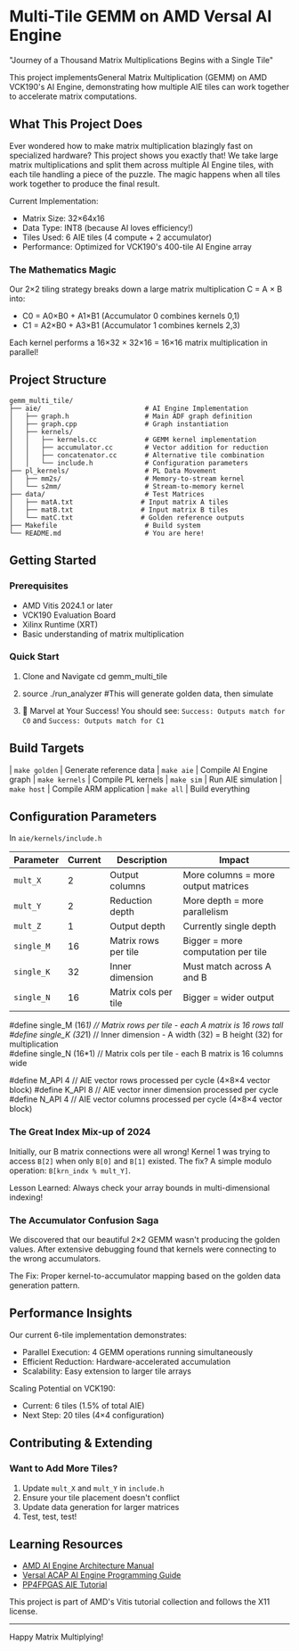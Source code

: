 # Multi-Tile GEMM on AMD Versal AI Engine 

 "Journey of a Thousand Matrix Multiplications Begins with a Single Tile" 
 
 This project implementsGeneral Matrix Multiplication (GEMM) on AMD VCK190's AI Engine, demonstrating how multiple AIE tiles can work together to accelerate matrix computations.

##  What This Project Does

Ever wondered how to make matrix multiplication blazingly fast on specialized hardware? This project shows you exactly that! We take large matrix multiplications and split them across multiple AI Engine tiles, with each tile handling a piece of the puzzle. The magic happens when all tiles work together to produce the final result.

Current Implementation:
- Matrix Size: 32×64x16 
- Data Type: INT8 (because AI loves efficiency!)
- Tiles Used: 6 AIE tiles (4 compute + 2 accumulator)
- Performance: Optimized for VCK190's 400-tile AI Engine array

### The Mathematics Magic 
Our 2×2 tiling strategy breaks down a large matrix multiplication C = A × B into:

- C0 = A0×B0 + A1×B1 (Accumulator 0 combines kernels 0,1)
- C1 = A2×B0 + A3×B1 (Accumulator 1 combines kernels 2,3)

Each kernel performs a 16×32 × 32×16 = 16×16 matrix multiplication in parallel!

##  Project Structure

```
gemm_multi_tile/
├── aie/                          # AI Engine Implementation
│   ├── graph.h                   # Main ADF graph definition
│   ├── graph.cpp                 # Graph instantiation
│   ├── kernels/
│   │   ├── kernels.cc            # GEMM kernel implementation
│   │   ├── accumulator.cc        # Vector addition for reduction
│   │   ├── concatenator.cc       # Alternative tile combination
│   │   └── include.h             # Configuration parameters
├── pl_kernels/                   # PL Data Movement
│   ├── mm2s/                     # Memory-to-stream kernel
│   └── s2mm/                     # Stream-to-memory kernel
├── data/                         # Test Matrices
│   ├── matA.txt                 # Input matrix A tiles
│   ├── matB.txt                 # Input matrix B tiles
│   └── matC.txt                 # Golden reference outputs
├── Makefile                      # Build system
└── README.md                     # You are here!
```

## Getting Started

### Prerequisites
- AMD Vitis 2024.1 or later
- VCK190 Evaluation Board
- Xilinx Runtime (XRT)
- Basic understanding of matrix multiplication 

### Quick Start 

1. Clone and Navigate
   cd gemm_multi_tile

2. source ./run_analyzer 
   #This will generate golden data, then simulate
 
3. 🎉 Marvel at Your Success!
   You should see: `Success: Outputs match for C0` and `Success: Outputs match for C1`

## Build Targets

| `make golden` | Generate reference data 
| `make aie` | Compile AI Engine graph 
| `make kernels` | Compile PL kernels 
| `make sim` | Run AIE simulation 
| `make host` | Compile ARM application 
| `make all` | Build everything 

## Configuration Parameters

In `aie/kernels/include.h` 

| Parameter | Current | Description | Impact |
|-----------|---------|-------------|---------|
| `mult_X` | 2 | Output columns | More columns = more output matrices |
| `mult_Y` | 2 | Reduction depth | More depth = more parallelism |
| `mult_Z` | 1 | Output depth | Currently single depth |
| `single_M` | 16 | Matrix rows per tile | Bigger = more computation per tile |
| `single_K` | 32 | Inner dimension | Must match across A and B |
| `single_N` | 16 | Matrix cols per tile | Bigger = wider output |

#define single_M (16*1)  // Matrix rows per tile - each A matrix is 16 rows tall
#define single_K (32*1)  // Inner dimension - A width (32) = B height (32) for multiplication  
#define single_N (16*1)  // Matrix cols per tile - each B matrix is 16 columns wide

#define M_API 4          // AIE vector rows processed per cycle (4×8×4 vector block)
#define K_API 8          // AIE vector inner dimension processed per cycle  
#define N_API 4          // AIE vector columns processed per cycle (4×8×4 vector block)

### The Great Index Mix-up of 2024
Initially, our B matrix connections were all wrong! Kernel 1 was trying to access `B[2]` when only `B[0]` and `B[1]` existed. The fix? A simple modulo operation: `B[krn_indx % mult_Y]`.

Lesson Learned: Always check your array bounds in multi-dimensional indexing!

### The Accumulator Confusion Saga  
We discovered that our beautiful 2×2 GEMM wasn't producing the golden values. After extensive debugging  found that kernels were connecting to the wrong accumulators.

The Fix: Proper kernel-to-accumulator mapping based on the golden data generation pattern.


##  Performance Insights

Our current 6-tile implementation demonstrates:
- Parallel Execution: 4 GEMM operations running simultaneously
- Efficient Reduction: Hardware-accelerated accumulation
- Scalability: Easy extension to larger tile arrays

Scaling Potential on VCK190:
- Current: 6 tiles (1.5% of total AIE)
- Next Step: 20 tiles (4×4 configuration)

## Contributing & Extending

### Want to Add More Tiles?
1. Update `mult_X` and `mult_Y` in `include.h`
2. Ensure your tile placement doesn't conflict
3. Update data generation for larger matrices
4. Test, test, test!



## Learning Resources

- [AMD AI Engine Architecture Manual](https://docs.amd.com/r/en-US/am009-versal-ai-engine)
- [Versal ACAP AI Engine Programming Guide](https://docs.amd.com/r/en-US/ug1079-ai-engine-kernel-coding)
- [PP4FPGAS AIE Tutorial](https://pp4fpgas.readthedocs.io/en/latest/project_aie.html)

This project is part of AMD's Vitis tutorial collection and follows the X11 license.

---


Happy Matrix Multiplying! 

